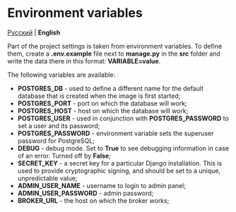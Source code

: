# Environment variables

[Русский](../ru/enviroment.md) | **English**

Part of the project settings is taken from environment variables. 
To define them, create a **.env.example** file next to **manage.py** in the **src** folder and write the data there in this format: **VARIABLE=value**.

The following variables are available:

- **POSTGRES_DB** - used to define a different name for the default database that is created when the image is first started;
- **POSTGRES_PORT** - port on which the database will work;
- **POSTGRES_HOST** - host on which the database will work;
- **POSTGRES_USER** -  used in conjunction with **POSTGRES_PASSWORD** to set a user and its password;
- **POSTGRES_PASSWORD** - environment variable sets the superuser password for PostgreSQL;
- **DEBUG** - debug mode. Set to **True** to see debugging information in case of an error. Turned off by **False**;
- **SECRET_KEY** - a secret key for a particular Django installation. 
This is used to provide cryptographic signing, and should be set to a unique, unpredictable value;
- **ADMIN_USER_NAME** - username to login to admin panel;
- **ADMIN_USER_PASSWORD** - admin password;
- **BROKER_URL** - the host on which the broker works;
